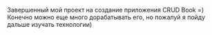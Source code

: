 Завершенный мой проект на создание приложения CRUD Book =)
Конечно можно еще много дорабатывать его, но пожалуй я пойду дальше изучать технологии)

